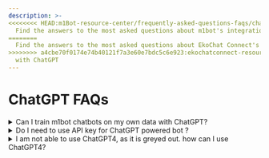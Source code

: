 ```yaml
---
description: >-
<<<<<<<< HEAD:m1Bot-resource-center/frequently-asked-questions-faqs/chatgpt-faqs.md
  Find the answers to the most asked questions about m1bot's integration
========
  Find the answers to the most asked questions about EkoChat Connect's integration
>>>>>>>> a4cbe70f0174e74b40121f7a3e60e7bdc5c6e923:ekochatconnect-resource-center/frequently-asked-questions-faqs/chatgpt-faqs.md
  with ChatGPT
---
```


# ChatGPT FAQs

<details>

<<<<<<<< HEAD:m1Bot-resource-center/frequently-asked-questions-faqs/chatgpt-faqs.md
<summary>Can I train m1bot chatbots on my own data with ChatGPT?</summary>

Yes, m1bot state-of-the-art integration with ChatGPT brings you the power of Natural Language Processing, AI, with business intent. You can train your bots to give answers based on the selective data you provide.
========
<summary>Can I train EkoChat Connect chatbots on my own data with ChatGPT?</summary>

Yes, EkoChat Connect state-of-the-art integration with ChatGPT brings you the power of Natural Language Processing, AI, with business intent. You can train your bots to give answers based on the selective data you provide.
>>>>>>>> a4cbe70f0174e74b40121f7a3e60e7bdc5c6e923:ekochatconnect-resource-center/frequently-asked-questions-faqs/chatgpt-faqs.md

</details>

<details>

<summary>Do I need to use API key for ChatGPT powered bot ?</summary>

Yes, You will need your own ChatGPT for running the AI-powered bot. By Default, We give 100 messages for free for demo purposes.

</details>

<details>

<summary>I am not able to use ChatGPT4, as it is greyed out. how can I use ChatGPT4?</summary>

ChatGPT 4 access is enabled only for the user whose API key has access to ChatGPT4. If your API key does not have GPT Model 4 Access, Then It will show greyed out in your account. Here is the official documentation which can help with ChatGPT 4 access.

Link: [https://help.openai.com/en/articles/7102672-how-can-i-access-gpt-4](https://help.openai.com/en/articles/7102672-how-can-i-access-gpt-4)

</details>

